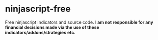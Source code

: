# ninjascript-free
Free ninjascript indicators and source code.
**I am not responsible for any financial decisions made via the use of these indicators/addons/strategies etc.**

